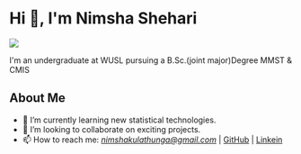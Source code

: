 # Hi 👋, I'm Nimsha Shehari

 <img src="https://tenor.com/en-GB/view/football-stats-direct-gif-21818534">


I'm an undergraduate at WUSL pursuing a B.Sc.(joint major)Degree MMST & CMIS
## About Me
- 🌱 I’m currently learning new statistical technologies.
- 👯 I’m looking to collaborate on exciting projects.
- 📫 How to reach me: *nimshakulathunga@gmail.com* | [GitHub](https://github.com/your_github_handle) | [Linkein](linkedin.com/in/nimsha-shehari)







